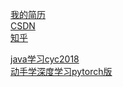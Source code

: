[我的简历](https://strawqqhat.github.io/cv)<br/>
[CSDN](https://blog.csdn.net/strawqqhat)<br/>
[知乎](https://www.zhihu.com/people/strawqqhat/activities)<br/>
  
[java学习cyc2018](https://cyc2018.github.io/CS-Notes/#/README)<br>
[动手学深度学习pytorch版](https://tangshusen.me/Dive-into-DL-PyTorch/#/)

